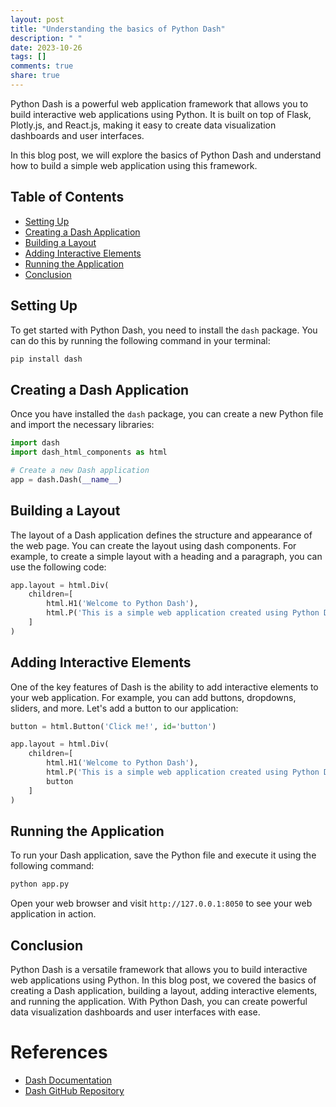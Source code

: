```yaml
---
layout: post
title: "Understanding the basics of Python Dash"
description: " "
date: 2023-10-26
tags: []
comments: true
share: true
---
```


Python Dash is a powerful web application framework that allows you to build interactive web applications using Python. It is built on top of Flask, Plotly.js, and React.js, making it easy to create data visualization dashboards and user interfaces.

In this blog post, we will explore the basics of Python Dash and understand how to build a simple web application using this framework.

## Table of Contents

- [Setting Up](#setting-up)
- [Creating a Dash Application](#creating-a-dash-application)
- [Building a Layout](#building-a-layout)
- [Adding Interactive Elements](#adding-interactive-elements)
- [Running the Application](#running-the-application)
- [Conclusion](#conclusion)

## Setting Up

To get started with Python Dash, you need to install the `dash` package. You can do this by running the following command in your terminal:

```python
pip install dash
```

## Creating a Dash Application

Once you have installed the `dash` package, you can create a new Python file and import the necessary libraries:

```python
import dash
import dash_html_components as html

# Create a new Dash application
app = dash.Dash(__name__)
```

## Building a Layout

The layout of a Dash application defines the structure and appearance of the web page. You can create the layout using dash components. For example, to create a simple layout with a heading and a paragraph, you can use the following code:

```python
app.layout = html.Div(
    children=[
        html.H1('Welcome to Python Dash'),
        html.P('This is a simple web application created using Python Dash.')
    ]
)
```

## Adding Interactive Elements

One of the key features of Dash is the ability to add interactive elements to your web application. For example, you can add buttons, dropdowns, sliders, and more. Let's add a button to our application:

```python
button = html.Button('Click me!', id='button')

app.layout = html.Div(
    children=[
        html.H1('Welcome to Python Dash'),
        html.P('This is a simple web application created using Python Dash.'),
        button
    ]
)
```

## Running the Application

To run your Dash application, save the Python file and execute it using the following command:

```python
python app.py
```

Open your web browser and visit `http://127.0.0.1:8050` to see your web application in action.

## Conclusion

Python Dash is a versatile framework that allows you to build interactive web applications using Python. In this blog post, we covered the basics of creating a Dash application, building a layout, adding interactive elements, and running the application. With Python Dash, you can create powerful data visualization dashboards and user interfaces with ease.

# References

- [Dash Documentation](https://dash.plotly.com/)
- [Dash GitHub Repository](https://github.com/plotly/dash)